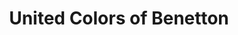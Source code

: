 ---
title: "United Colors of Benetton"
url: /sankt-veit-an-der-glan/united-colors-of-benetton/
shop: Kleidung
---